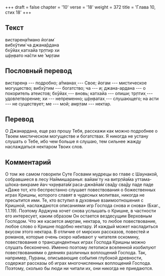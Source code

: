 +++
draft = false
chapter = '10'
verse = '18'
weight = 372
title = 'Глава 10, стих 18'
+++
## Текст

вистарен̣а̄тмано йогам̇  
вибхӯтим̇ ча джана̄рдана  
бхӯйах̣ катхайа тр̣птир хи  
ш́р̣н̣вато на̄сти ме ’мр̣там

## Пословный перевод

вистарен̣а --- подробно; а̄тманах̣ --- Свое; йогам --- мистическое
могущество; вибхӯтим --- богатство; ча --- и; джана-ардана --- о
покоритель атеистов; бхӯйах̣ --- вновь; катхайа --- опиши; тр̣птих̣ ---
удовлетворение; хи --- непременно; ш́р̣н̣ватах̣ --- слушающего; на асти ---
не существует; ме --- мой; амр̣там --- нектар.

## Перевод

О Джанардана, еще раз прошу Тебя, расскажи как можно подробнее о Твоем
мистическом могуществе и богатствах. Я никогда не устану слушать о Тебе,
ибо чем больше я слушаю, тем сильнее жажду наслаждаться нектаром Твоих
слов.

## Комментарий

О том же самом говорили Суте Госвами мудрецы во главе с Шаунакой,
собравшиеся в лесу Наймишаранья: вайам̇ ту на витр̣пйа̄ма
уттама-ш́лока-викраме йач чхр̣н̣вата̄м̇ раса-джн̃а̄на̄м̇ сва̄ду сва̄ду паде паде
«Даже тот, кто беспрестанно слушает повествования о божественных играх
Кришны, которого славят в чудесных молитвах, никогда не пресытится ими.
Те, кто вступил в духовные взаимоотношения с Кришной, наслаждаются
описаниями игр Господа снова и снова» (Бхаг., 1.1.19). Поэтому Арджуна
хочет снова услышать о Кришне, в частности его интересует, каким образом
Он остается вездесущим Верховным Господом. Что же касается амр̣там,
нектара, то любое повествование, любое слово о Кришне подобно нектару. И
каждый может насладиться вкусом этого нектара. В отличие от мирских
рассказов, повестей и романов, которые очень скоро набивают у читателя
оскомину, повествования о трансцендентных играх Господа Кришны можно
слушать бесконечно. Именно поэтому летописи вселенной изобилуют
повествованиями о деяниях различных воплощений Господа. Так, например,
Пураны, описывающие события глубокой древности, содержат рассказы об
играх многочисленных воплощений Господа. Поэтому, сколько бы люди ни
читали их, они никогда не приедаются.
